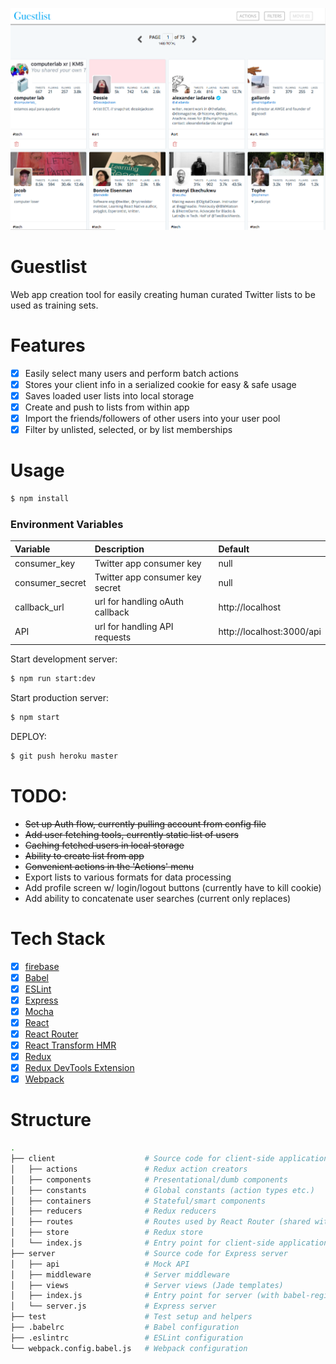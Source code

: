 <p align="center">
  <img src="https://raw.githubusercontent.com/mannynotfound/guestlist/master/guestlist.png" />
</p>

# Guestlist

Web app creation tool for easily creating human curated Twitter lists to be used as training sets.

# Features

- [x] Easily select many users and perform batch actions
- [x] Stores your client info in a serialized cookie for easy & safe usage
- [x] Saves loaded user lists into local storage 
- [x] Create and push to lists from within app
- [x] Import the friends/followers of other users into your user pool
- [x] Filter by unlisted, selected, or by list memberships

# Usage

```bash
$ npm install
```

### Environment Variables

Variable | Description | Default
:------- | :---------- | :------
consumer_key | Twitter app consumer key | null
consumer_secret | Twitter app consumer key secret | null
callback_url | url for handling oAuth callback | http://localhost
API | url for handling API requests  | http://localhost:3000/api

Start development server:

```bash
$ npm run start:dev
```

Start production server:

```bash
$ npm start
```

DEPLOY:

```bash
$ git push heroku master
```

# TODO:

* ~~Set up Auth flow, currently pulling account from config file~~
* ~~Add user fetching tools, currently static list of users~~
* ~~Caching fetched users in local storage~~
* ~~Ability to create list from app~~
* ~~Convenient actions in the 'Actions' menu~~
* Export lists to various formats for data processing
* Add profile screen w/ login/logout buttons (currently have to kill cookie)
* Add ability to concatenate user searches (current only replaces)

# Tech Stack

- [x] [firebase](https://firebase.com/)
- [x] [Babel](https://babeljs.io/)
- [x] [ESLint](http://eslint.org/)
- [x] [Express](http://expressjs.com/)
- [x] [Mocha](https://mochajs.org/)
- [x] [React](http://facebook.github.io/react/)
- [x] [React Router](https://github.com/reactjs/react-router)
- [x] [React Transform HMR](https://github.com/gaearon/react-transform-hmr)
- [x] [Redux](http://redux.js.org/)
- [x] [Redux DevTools Extension](https://github.com/zalmoxisus/redux-devtools-extension)
- [x] [Webpack](https://webpack.github.io)

# Structure

```bash
.
├── client                    # Source code for client-side application
│   ├── actions               # Redux action creators
│   ├── components            # Presentational/dumb components
│   ├── constants             # Global constants (action types etc.)
│   ├── containers            # Stateful/smart components
│   ├── reducers              # Redux reducers
│   ├── routes                # Routes used by React Router (shared with server)
│   ├── store                 # Redux store
│   └── index.js              # Entry point for client-side application
├── server                    # Source code for Express server
│   ├── api                   # Mock API
│   ├── middleware            # Server middleware
│   ├── views                 # Server views (Jade templates)
│   ├── index.js              # Entry point for server (with babel-register etc.)
│   └── server.js             # Express server
├── test                      # Test setup and helpers
├── .babelrc                  # Babel configuration
├── .eslintrc                 # ESLint configuration
└── webpack.config.babel.js   # Webpack configuration
```

